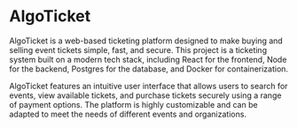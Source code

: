 # AlgoTicket
AlgoTicket is a web-based ticketing platform designed to make buying and selling event tickets simple, fast, and secure. This project is a ticketing system built on a modern tech stack, including React for the frontend, Node for the backend, Postgres for the database, and Docker for containerization.

AlgoTicket features an intuitive user interface that allows users to search for events, view available tickets, and purchase tickets securely using a range of payment options. The platform is highly customizable and can be adapted to meet the needs of different events and organizations.

